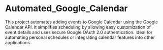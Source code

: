 # Automated_Google_Calendar
This project automates adding events to Google Calendar using the Google Calendar API. It simplifies scheduling by allowing easy customization of event details and uses secure Google OAuth 2.0 authentication. Ideal for automating personal schedules or integrating calendar features into other applications.
